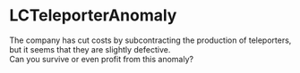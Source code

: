 # LCTeleporterAnomaly
The company has cut costs by subcontracting the production of teleporters, but it seems that they are slightly defective.  
Can you survive or even profit from this anomaly?